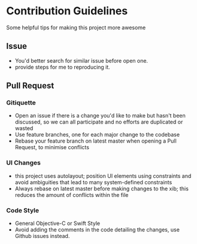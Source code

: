 # Contribution Guidelines

Some helpful tips for making this project more awesome

## Issue

* You'd better search for similar issue before open one.
* provide steps for me to reproducing it.

## Pull Request

### Gitiquette

* Open an issue if there is a change you'd like to make but hasn't been discussed, so we can all participate and no efforts are duplicated or wasted
* Use feature branches, one for each major change to the codebase
* Rebase your feature branch on latest master when opening a Pull Request, to minimise conflicts

### UI Changes

* this project uses autolayout; position UI elements using constraints and avoid ambiguities that lead to many system-defined constraints
* Always rebase on latest master before making changes to the xib; this reduces the amount of conflicts within the file

### Code Style

* General Objective-C or Swift Style
* Avoid adding the comments in the code detailing the changes, use Github issues instead.

